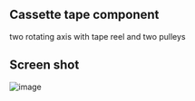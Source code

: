 ## Cassette tape component

two rotating axis with tape reel and two pulleys

## Screen shot

![image](https://user-images.githubusercontent.com/5399854/48175888-fb2a8200-e361-11e8-94ce-53bf74dc42d3.png)

